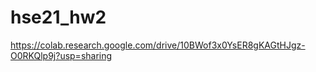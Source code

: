 # hse21_hw2  
https://colab.research.google.com/drive/10BWof3x0YsER8gKAGtHJgz-O0RKQlp9j?usp=sharing
